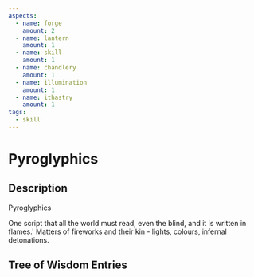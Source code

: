 ```yaml
---
aspects: 
  - name: forge
    amount: 2
  - name: lantern
    amount: 1
  - name: skill
    amount: 1
  - name: chandlery
    amount: 1
  - name: illumination
    amount: 1
  - name: ithastry
    amount: 1
tags:
  - skill
---
```


# Pyroglyphics

## Description
Pyroglyphics

One script that all the world must read, even the blind, and it is written in flames.' Matters of fireworks and their kin - lights, colours, infernal detonations.
## Tree of Wisdom Entries